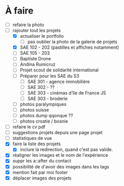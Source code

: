 # À faire

- [ ] refaire la photo
- [ ] rajouter tout les projets
    - [x] actualiser le portfolio
        - [ ] pas oublier la photo de la galerie de projets
    - [x] SAE 102 - 202 (pastilles et affiches notamment)
    - [ ] SAE 105 - 203
    - [ ] Baptiste Drone
    - [ ] Andina Rumicruz 
    - [ ] Projet scout de solidarité international
    - [ ] Préparer pour les SAE du S3
        - [ ] SAE 301 - agence immobilière
        - [ ] SAE 302 - ??
        - [ ] SAE 303 - cinémas d'île de France JS
        - [ ] SAE 303 - broderie
    - [ ] photos paralympiques
    - [ ] photos suisse
    - [ ] photos dump qqonque ??
    - [ ] photos croatie / bosnie
- [ ] refaire le cv pdf
- [ ] suggestions projets depuis une page projet
- [ ] statistiques de vue
- [x] faire la liste des projets
    - [x] inclure la redirection, quand c'est pas valide.
- [x] réaligner les images et le nom de l'expérience
- [x] suppr les a::after du contact
- [x] possibilité de d'avoir des images dans les tags
- [x] mention fait par moi footer
- [x] déplacer images des projets